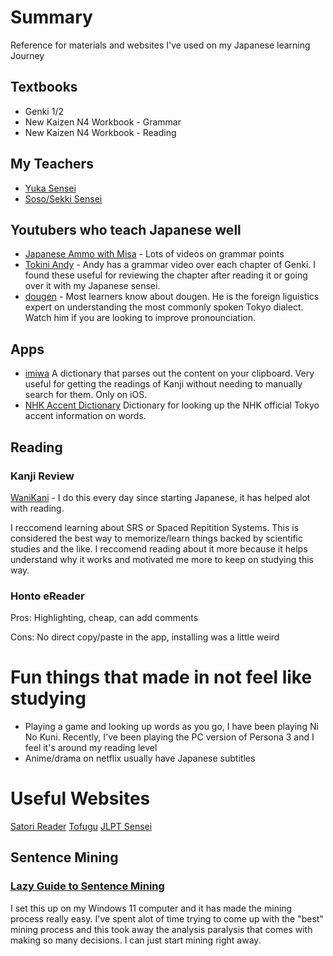 # Summary

Reference for materials and websites I've used on my Japanese learning Journey

## Textbooks

- Genki 1/2
- New Kaizen N4 Workbook - Grammar
- New Kaizen N4 Workbook - Reading 

## My Teachers
- [Yuka Sensei](https://www.italki.com/en/teacher/7112070)
- [Soso/Sekki Sensei](https://www.italki.com/en/teacher/8728257)

## Youtubers who teach Japanese well

- [Japanese Ammo with Misa](https://www.youtube.com/c/JapaneseAmmowithMisa) - Lots of videos on grammar points
- [Tokini Andy](https://www.youtube.com/@ToKiniAndy) - Andy has a grammar video over each chapter of Genki. I found these useful for reviewing the chapter after reading it or going over it with my Japanese sensei.
- [dougen](https://www.youtube.com/@Dogen) - Most learners know about dougen.  He is the foreign liguistics expert on understanding the most commonly spoken Tokyo dialect.  Watch him if you are looking to improve pronounciation.

## Apps

- [imiwa](https://apps.apple.com/us/app/imiwa/id288499125) A dictionary that parses out the content on your clipboard.  Very useful for getting the readings of Kanji without needing to manually search for them.  Only on iOS.
- [NHK Accent Dictionary]() Dictionary for looking up the NHK official Tokyo accent information on words.

## Reading 

### Kanji Review

[WaniKani](wanikani.com) - I do this every day since starting Japanese, it has helped alot with reading. 

I reccomend learning about SRS or Spaced Repitition Systems.  This is considered the best way to memorize/learn things backed by scientific studies and the like.  I reccomend reading about it more because it helps understand why it works and motivated me more to keep on studying this way.

### Honto eReader

Pros: Highlighting, cheap, can add comments

Cons: No direct copy/paste in the app, installing was a little weird

# Fun things that made in not feel like studying

- Playing a game and looking up words as you go, I have been playing Ni No Kuni.  Recently, I've been playing the PC version of Persona 3 and I feel it's around my reading level
- Anime/drama on netflix usually have Japanese subtitles



# Useful Websites

[Satori Reader]()
[Tofugu]()
[JLPT Sensei]()

## Sentence Mining

### [Lazy Guide to Sentence Mining](https://xelieu.github.io/jp-lazy-guide/)

I set this up on my Windows 11 computer and it has made the mining process really easy.  I've spent alot of time trying to come up with the "best" mining process and this took away the analysis paralysis that comes with making so many decisions.  I can just start mining right away.

